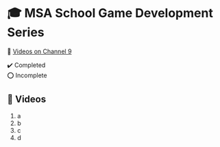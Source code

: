 # :mortar_board: MSA School Game Development Series

:link: [Videos on Channel 9](https://channel9.msdn.com/Series/MSA-School-Game-Development-Series)

:heavy_check_mark: Completed  
:o: Incomplete

## :beginner: Videos

1. a
2. b
3. c
4. d
